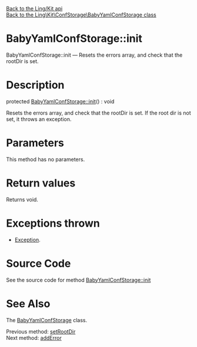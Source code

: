 [Back to the Ling/Kit api](https://github.com/lingtalfi/Kit/blob/master/doc/api/Ling/Kit.md)<br>
[Back to the Ling\Kit\ConfStorage\BabyYamlConfStorage class](https://github.com/lingtalfi/Kit/blob/master/doc/api/Ling/Kit/ConfStorage/BabyYamlConfStorage.md)


BabyYamlConfStorage::init
================



BabyYamlConfStorage::init — Resets the errors array, and check that the rootDir is set.




Description
================


protected [BabyYamlConfStorage::init](https://github.com/lingtalfi/Kit/blob/master/doc/api/Ling/Kit/ConfStorage/BabyYamlConfStorage/init.md)() : void




Resets the errors array, and check that the rootDir is set.
If the root dir is not set, it throws an exception.




Parameters
================

This method has no parameters.


Return values
================

Returns void.


Exceptions thrown
================

- [Exception](http://php.net/manual/en/class.exception.php).&nbsp;







Source Code
===========
See the source code for method [BabyYamlConfStorage::init](https://github.com/lingtalfi/Kit/blob/master/ConfStorage/BabyYamlConfStorage.php#L176-L182)


See Also
================

The [BabyYamlConfStorage](https://github.com/lingtalfi/Kit/blob/master/doc/api/Ling/Kit/ConfStorage/BabyYamlConfStorage.md) class.

Previous method: [setRootDir](https://github.com/lingtalfi/Kit/blob/master/doc/api/Ling/Kit/ConfStorage/BabyYamlConfStorage/setRootDir.md)<br>Next method: [addError](https://github.com/lingtalfi/Kit/blob/master/doc/api/Ling/Kit/ConfStorage/BabyYamlConfStorage/addError.md)<br>

